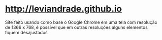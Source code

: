 # http://leviandrade.github.io
Site feito usando como base o Google Chrome em uma tela com resolução de 1366 x 768, é possível que em outras resoluções alguns elementos fiquem desajustados 
